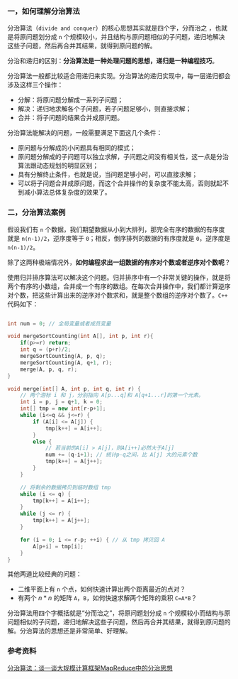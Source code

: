 ### 一，如何理解分治算法

分治算法（`divide and conquer`）的核心思想其实就是四个字，分而治之 ，也就是将原问题划分成 `n` 个规模较小，并且结构与原问题相似的子问题，递归地解决这些子问题，然后再合并其结果，就得到原问题的解。

分治和递归的区别：**分治算法是一种处理问题的思想，递归是一种编程技巧**。

分治算法一般都比较适合用递归来实现。分治算法的递归实现中，每一层递归都会涉及这样三个操作：

+ 分解：将原问题分解成一系列子问题；
+ 解决：递归地求解各个子问题，若子问题足够小，则直接求解；
+ 合并：将子问题的结果合并成原问题。

分治算法能解决的问题，一般需要满足下面这几个条件：

+ 原问题与分解成的小问题具有相同的模式；
+ 原问题分解成的子问题可以独立求解，子问题之间没有相关性，这一点是分治算法跟动态规划的明显区别；
+ 具有分解终止条件，也就是说，当问题足够小时，可以直接求解；
+ 可以将子问题合并成原问题，而这个合并操作的复杂度不能太高，否则就起不到减小算法总体复杂度的效果了。

### 二，分治算法案例

假设我们有 `n` 个数据，我们期望数据从小到大排列，那完全有序的数据的有序度就是 `n(n-1)/2`，逆序度等于 `0`；相反，倒序排列的数据的有序度就是 `0`，逆序度是 `n(n-1)/2`。

除了这两种极端情况外，**如何编程求出一组数据的有序对个数或者逆序对个数呢**？

使用归并排序算法可以解决这个问题。归并排序中有一个非常关键的操作，就是将两个有序的小数组，合并成一个有序的数组。在每次合并操作中，我们都计算逆序对个数，把这些计算出来的逆序对个数求和，就是整个数组的逆序对个数了。`C++` 代码如下：

```c++

int num = 0; // 全局变量或者成员变量

void mergeSortCounting(int A[], int p, int r){
    if(p>=r) return;
    int q = (p+r)/2;
    mergeSortCounting(A, p, q);
    mergeSortCounting(A, q+1, r);
    merge(A, p, q, r);
}

void merge(int[] A, int p, int q, int r) {
    // 两个游标 i 和 j，分别指向 A[p...q]和 A[q+1...r]的第一个元素。
    int i = p, j = q+1, k = 0;
    int[] tmp = new int[r-p+1];
    while (i<=q && j<=r) {
        if (A[i] <= A[j]) {
            tmp[k++] = A[i++];
        } 
        else {
            // 若当前的A[i] > A[j]，则A[i++]必然大于A[j]
            num += (q-i+1); // 统计p-q之间，比 A[j] 大的元素个数
            tmp[k++] = A[j++];
        }
    }

    // 将剩余的数据拷贝到临时数组 tmp
    while (i <= q) { 
        tmp[k++] = A[i++];
    }
    while (j <= r) { 
        tmp[k++] = A[j++];
    }

    for (i = 0; i <= r-p; ++i) { // 从 tmp 拷贝回 A
        A[p+i] = tmp[i];
    }
}

```

其他两道比较经典的问题：

+ 二维平面上有 `n` 个点，如何快速计算出两个距离最近的点对？
+ 有两个 $n*n$ 的矩阵 `A`，`B`，如何快速求解两个矩阵的乘积 `C=A*B`？


分治算法用四个字概括就是“分而治之”，将原问题划分成 `n` 个规模较小而结构与原问题相似的子问题，递归地解决这些子问题，然后再合并其结果，就得到原问题的解。分治算法的思想还是非常简单、好理解。

### 参考资料

[分治算法：谈一谈大规模计算框架MapReduce中的分治思想](https://time.geekbang.org/column/article/73503)